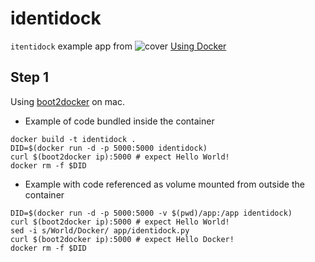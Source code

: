 # identidock

`itentidock` example app from ![cover](http://akamaicovers.oreilly.com/images/0636920035671/bkt.gif) [Using Docker](http://shop.oreilly.com/product/0636920035671.do)

## Step 1

Using [boot2docker](https://docs.docker.com/installation/mac/) on mac.

- Example of code bundled inside the container

```
docker build -t identidock .
DID=$(docker run -d -p 5000:5000 identidock)
curl $(boot2docker ip):5000 # expect Hello World!
docker rm -f $DID
```

- Example with code referenced as volume mounted from outside the container 

```
DID=$(docker run -d -p 5000:5000 -v $(pwd)/app:/app identidock)
curl $(boot2docker ip):5000 # expect Hello World!
sed -i s/World/Docker/ app/identidock.py
curl $(boot2docker ip):5000 # expect Hello Docker!
docker rm -f $DID
```

